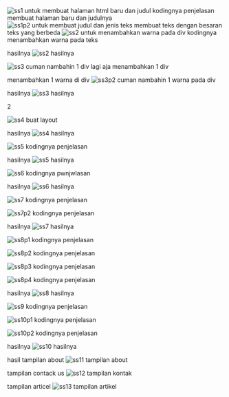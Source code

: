 ![ss1 untuk membuat halaman html baru dan judul kodingnya](https://github.com/user-attachments/assets/c2c467ce-fa9c-4c61-ac43-d7b65e69ea82)
penjelasan
membuat halaman baru dan judulnya
![ss1p2 untuk membuat judul dan jenis teks](https://github.com/user-attachments/assets/cf830d71-b9f8-4fd7-8ad1-9fc734308b58)
membuat teks dengan besaran teks yang berbeda
![ss2 untuk menambahkan warna pada div kodingnya](https://github.com/user-attachments/assets/c5415a6e-9bb1-4500-ac44-e8c49e034806)
menambahkan warna pada teks

hasilnya
![ss2 hasilnya](https://github.com/user-attachments/assets/2687243d-499d-4c49-a997-aaf397daa995)

![ss3 cuman nambahin 1 div lagi aja](https://github.com/user-attachments/assets/8b2dfbf0-7242-4b85-94ca-f283b4d7fd05)
menambahkan 1 div

menambahkan 1 warna di div
![ss3p2 cuman nambahin 1 warna pada div](https://github.com/user-attachments/assets/1c89cd9f-3e2f-4f98-8eae-2bf459829f04)


hasilnya
![ss3 hasilnya](https://github.com/user-attachments/assets/c99fd13d-6544-4ad8-bddc-57d8222cd1c8)

2

![ss4 buat layout](https://github.com/user-attachments/assets/3a24e383-12df-4b3b-9d0e-ba3b4ac6ce44)


hasilnya
![ss4 hasilnya](https://github.com/user-attachments/assets/65bfe52f-4539-4d21-ba35-611bea4d9ae1)


![ss5 kodingnya](https://github.com/user-attachments/assets/206fa71b-916a-4616-b4c8-ab538fb5c302)
penjelasan

hasilnya
![ss5 hasilnya](https://github.com/user-attachments/assets/db1867c2-198a-4535-a7b6-9b655ec4e262)


![ss6 kodingnya](https://github.com/user-attachments/assets/f12b951b-5063-4d22-b007-348bfd94e810)
pwnjwlasan


hasilnya
![ss6 hasilnya](https://github.com/user-attachments/assets/e436f761-ac05-4156-930e-a2a860444aa9)


![ss7 kodingnya](https://github.com/user-attachments/assets/2a6f9009-cf31-45f0-918a-2e108f1f4124)
penjelasan

![ss7p2 kodingnya](https://github.com/user-attachments/assets/2ff20b73-5b3e-4f81-a5d1-ee198826e185)
penjelasan

hasilnya
![ss7 hasilnya](https://github.com/user-attachments/assets/769474a6-0fd3-4cb2-9c6b-60433a1dbced)


![ss8p1 kodingnya](https://github.com/user-attachments/assets/36ca8376-dc76-4cc8-84fd-333977a5b3d3)
penjelasan


![ss8p2 kodingnya](https://github.com/user-attachments/assets/a6fce39a-ad15-42a9-9cc5-475454918640)
penjelasan


![ss8p3 kodingnya](https://github.com/user-attachments/assets/00f9be31-a2e7-4fb1-ba4e-51c7ebc76247)
penjelasan


![ss8p4 kodingnya](https://github.com/user-attachments/assets/af6afaa6-a506-4365-8fc1-cdb41a095d51)
penjelasan


hasilnya
![ss8 hasilnya](https://github.com/user-attachments/assets/704adc53-ed3a-42e4-9070-9346e2b8f1cb)


![ss9 kodingnya](https://github.com/user-attachments/assets/99985f5f-e894-4d7d-9e45-8ba9e448f566)
penjelasan


![ss10p1 kodingnya](https://github.com/user-attachments/assets/c5ba473c-a5f4-4892-b18f-e11f9870a432)
penjelasan


![ss10p2 kodingnya](https://github.com/user-attachments/assets/ae9d236a-de5d-41fc-b8e0-12f1b0a421c1)
penjelasan


hasilnya
![ss10 hasilnya](https://github.com/user-attachments/assets/a7c9af79-884f-417a-bbe1-d431bb403e15)


hasil tampilan about
![ss11 tampilan about](https://github.com/user-attachments/assets/9bed84e3-ff07-4385-bb1b-ba344f56b996)


tampilan contack us
![ss12 tampilan kontak](https://github.com/user-attachments/assets/471aca03-4666-4d35-a641-5b010bbe97e7)


tampilan articel 
![ss13 tampilan artikel](https://github.com/user-attachments/assets/84382fdf-2a3f-4f2f-8ad9-476b57a85924)


